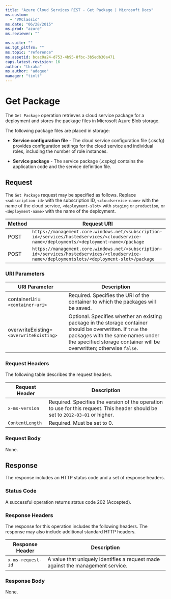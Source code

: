 ```yaml
---
title: "Azure Cloud Services REST - Get Package | Microsoft Docs"
ms.custom: 
  - "VMClassic"
ms.date: "06/28/2015"
ms.prod: "azure"
ms.reviewer: ""

ms.suite: ""
ms.tgt_pltfrm: ""
ms.topic: "reference"
ms.assetid: bcac0a24-d753-4b95-8fbc-3b5edb30a471
caps.latest.revision: 16
author: "thraka"
ms.author: "adegeo"
manager: "timlt"
---
```

# Get Package
The `Get Package` operation retrieves a cloud service package for a deployment and stores the package files in Microsoft Azure Blob storage.  
  
 The following package files are placed in storage:  
  
-   **Service configuration file** - The cloud service configuration file (.cscfg) provides configuration settings for the cloud service and individual roles, including the number of role instances.  
  
-   **Service package** - The service package (.cspkg) contains the application code and the service definition file.  
  
## Request  
 The `Get Package` request may be specified as follows. Replace `<subscription-id>` with the subscription ID, `<cloudservice-name>` with the name of the cloud service, `<deployment-slot>` with `staging` or `production`, or `<deployment-name>` with the name of the deployment.  
  
|Method|Request URI|  
|------------|-----------------|  
|POST|`https://management.core.windows.net/<subscription-id>/services/hostedservices/<cloudservice-name>/deployments/<deployment-name>/package`|  
|POST|`https://management.core.windows.net/<subscription-id>/services/hostedservices/<cloudservice-name>/deploymentslots/<deployment-slot>/package`|  
  
### URI Parameters  
  
|URI Parameter|Description|  
|-------------------|-----------------|  
|containerUri=`<container-uri>`|Required. Specifies the URI of the container to which the packages will be saved.|  
|overwriteExisting=`<overwriteExisting>`|Optional. Specifies whether an existing package in the storage container should be overwritten. If `true` the packages with the same names under the specified storage container will be overwritten; otherwise `false`.|  
  
### Request Headers  
 The following table describes the request headers.  
  
|Request Header|Description|  
|--------------------|-----------------|  
|`x-ms-version`|Required. Specifies the version of the operation to use for this request. This header should be set to `2012-03-01` or higher.|  
|`ContentLength`|Required. Must be set to 0.|  
  
### Request Body  
 None.  
  
## Response  
 The response includes an HTTP status code and a set of response headers.  
  
### Status Code  
 A successful operation returns status code 202 (Accepted).  
  
### Response Headers  
 The response for this operation includes the following headers. The response may also include additional standard HTTP headers.  
  
|Response Header|Description|  
|---------------------|-----------------|  
|`x-ms-request-id`|A value that uniquely identifies a request made against the management service.|  
  
### Response Body  
 None.